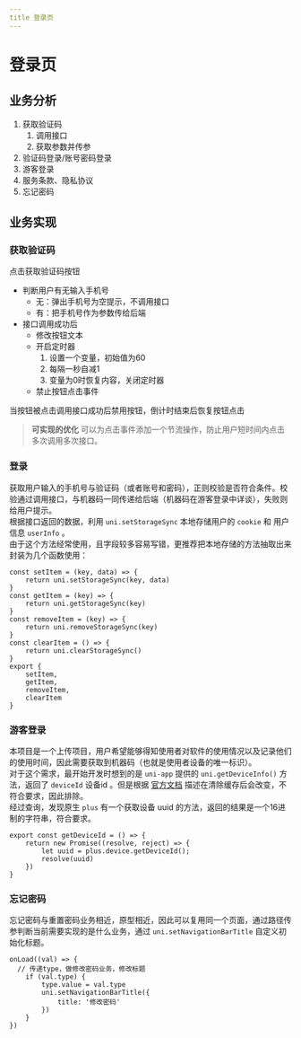```yaml
---
title 登录页
---
```


# 登录页

## 业务分析

1. 获取验证码
   1. 调用接口
   2. 获取参数并传参
2. 验证码登录/账号密码登录
3. 游客登录
4. 服务条款、隐私协议
5. 忘记密码

## 业务实现

### 获取验证码
点击获取验证码按钮

- 判断用户有无输入手机号
   - 无：弹出手机号为空提示，不调用接口
   - 有：把手机号作为参数传给后端
- 接口调用成功后
   - 修改按钮文本
   - 开启定时器
      1. 设置一个变量，初始值为60
      2. 每隔一秒自减1
      3. 变量为0时恢复内容，关闭定时器
   - 禁止按钮点击事件

当按钮被点击调用接口成功后禁用按钮，倒计时结束后恢复按钮点击
> **可实现的优化**
> 可以为点击事件添加一个节流操作，防止用户短时间内点击多次调用多次接口。

### 登录
获取用户输入的手机号与验证码（或者账号和密码），正则校验是否符合条件。校验通过调用接口，与机器码一同传递给后端（机器码在游客登录中详谈），失败则给用户提示。<br />根据接口返回的数据，利用 `uni.setStorageSync` 本地存储用户的 `cookie` 和 用户信息 `userInfo` 。<br />由于这个方法经常使用，且字段较多容易写错，更推荐把本地存储的方法抽取出来封装为几个函数使用：
```vue
const setItem = (key, data) => {
	return uni.setStorageSync(key, data)
}
const getItem = (key) => {
	return uni.getStorageSync(key)
}
const removeItem = (key) => {
	return uni.removeStorageSync(key)
}
const clearItem = () => {
	return uni.clearStorageSync()
}
export {
	setItem,
	getItem,
	removeItem,
	clearItem
}
```

### 游客登录
本项目是一个上传项目，用户希望能够得知使用者对软件的使用情况以及记录他们的使用时间，因此需要获取到机器码（也就是使用者设备的唯一标识）。<br />对于这个需求，最开始开发时想到的是 `uni-app` 提供的 `uni.getDeviceInfo()` 方法，返回了 `deviceId` 设备id 。但是根据 [官方文档](https://uniapp.dcloud.net.cn/api/system/getDeviceInfo.html#getdeviceinfo) 描述在清除缓存后会改变，不符合要求，因此排除。<br />经过查询，发现原生 `plus` 有一个获取设备 uuid 的方法，返回的结果是一个16进制的字符串，符合要求。
```vue
export const getDeviceId = () => {
	return new Promise((resolve, reject) => {
		let uuid = plus.device.getDeviceId();
		resolve(uuid)
	})
}
```

### 忘记密码
忘记密码与重置密码业务相近，原型相近，因此可以复用同一个页面，通过路径传参判断当前需要实现的是什么业务，通过 `uni.setNavigationBarTitle` 自定义初始化标题。
```vue
onLoad((val) => {
  // 传递type，做修改密码业务，修改标题
	if (val.type) {
		type.value = val.type
		uni.setNavigationBarTitle({
			title: '修改密码'
		})
	}
})
```
